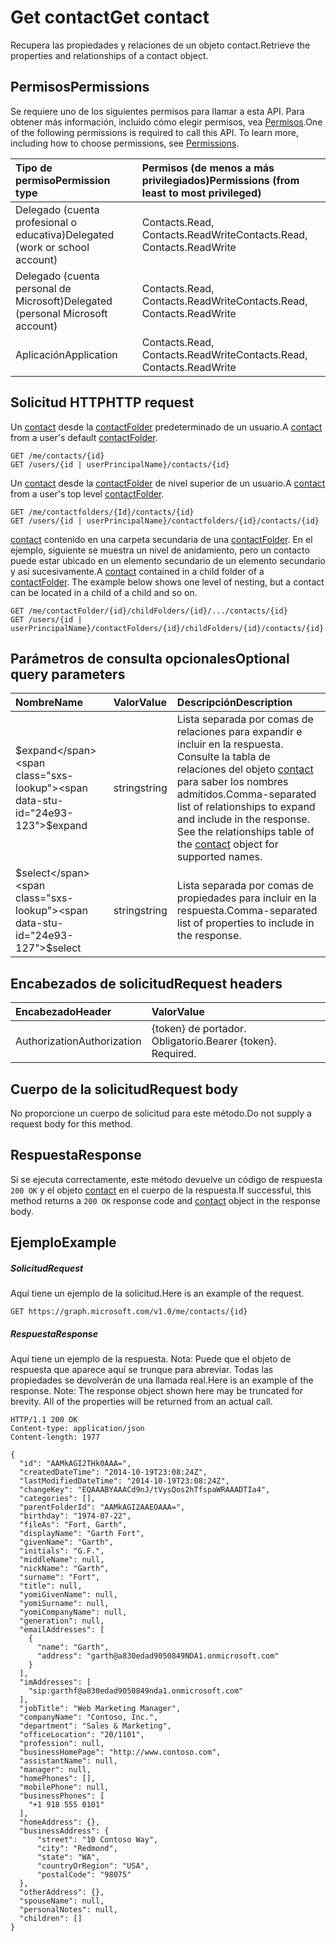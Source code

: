 # <a name="get-contact"></a><span data-ttu-id="24e93-101">Get contact</span><span class="sxs-lookup"><span data-stu-id="24e93-101">Get contact</span></span>

<span data-ttu-id="24e93-102">Recupera las propiedades y relaciones de un objeto contact.</span><span class="sxs-lookup"><span data-stu-id="24e93-102">Retrieve the properties and relationships of a contact object.</span></span>
## <a name="permissions"></a><span data-ttu-id="24e93-103">Permisos</span><span class="sxs-lookup"><span data-stu-id="24e93-103">Permissions</span></span>
<span data-ttu-id="24e93-p101">Se requiere uno de los siguientes permisos para llamar a esta API. Para obtener más información, incluido cómo elegir permisos, vea [Permisos](../../../concepts/permissions_reference.md).</span><span class="sxs-lookup"><span data-stu-id="24e93-p101">One of the following permissions is required to call this API. To learn more, including how to choose permissions, see [Permissions](../../../concepts/permissions_reference.md).</span></span>

|<span data-ttu-id="24e93-106">Tipo de permiso</span><span class="sxs-lookup"><span data-stu-id="24e93-106">Permission type</span></span>      | <span data-ttu-id="24e93-107">Permisos (de menos a más privilegiados)</span><span class="sxs-lookup"><span data-stu-id="24e93-107">Permissions (from least to most privileged)</span></span>              |
|:--------------------|:---------------------------------------------------------|
|<span data-ttu-id="24e93-108">Delegado (cuenta profesional o educativa)</span><span class="sxs-lookup"><span data-stu-id="24e93-108">Delegated (work or school account)</span></span> | <span data-ttu-id="24e93-109">Contacts.Read, Contacts.ReadWrite</span><span class="sxs-lookup"><span data-stu-id="24e93-109">Contacts.Read, Contacts.ReadWrite</span></span>    |
|<span data-ttu-id="24e93-110">Delegado (cuenta personal de Microsoft)</span><span class="sxs-lookup"><span data-stu-id="24e93-110">Delegated (personal Microsoft account)</span></span> | <span data-ttu-id="24e93-111">Contacts.Read, Contacts.ReadWrite</span><span class="sxs-lookup"><span data-stu-id="24e93-111">Contacts.Read, Contacts.ReadWrite</span></span>    |
|<span data-ttu-id="24e93-112">Aplicación</span><span class="sxs-lookup"><span data-stu-id="24e93-112">Application</span></span> | <span data-ttu-id="24e93-113">Contacts.Read, Contacts.ReadWrite</span><span class="sxs-lookup"><span data-stu-id="24e93-113">Contacts.Read, Contacts.ReadWrite</span></span> |

## <a name="http-request"></a><span data-ttu-id="24e93-114">Solicitud HTTP</span><span class="sxs-lookup"><span data-stu-id="24e93-114">HTTP request</span></span>
<!-- { "blockType": "ignored" } -->
<span data-ttu-id="24e93-115">Un [contact](../resources/contact.md) desde la [contactFolder](../resources/contactfolder.md) predeterminado de un usuario.</span><span class="sxs-lookup"><span data-stu-id="24e93-115">A [contact](../resources/contact.md) from a user's default [contactFolder](../resources/contactfolder.md).</span></span>
```http
GET /me/contacts/{id}
GET /users/{id | userPrincipalName}/contacts/{id}
```
<span data-ttu-id="24e93-116">Un [contact](../resources/contact.md) desde la [contactFolder](../resources/contactfolder.md) de nivel superior de un usuario.</span><span class="sxs-lookup"><span data-stu-id="24e93-116">A [contact](../resources/contact.md) from a user's top level [contactFolder](../resources/contactfolder.md).</span></span>
```http
GET /me/contactfolders/{Id}/contacts/{id}
GET /users/{id | userPrincipalName}/contactfolders/{id}/contacts/{id}
```
<span data-ttu-id="24e93-p102">[contact](../resources/contact.md) contenido en una carpeta secundaria de una [contactFolder](../resources/mailfolder.md). En el ejemplo, siguiente se muestra un nivel de anidamiento, pero un contacto puede estar ubicado en un elemento secundario de un elemento secundario y así sucesivamente.</span><span class="sxs-lookup"><span data-stu-id="24e93-p102">A [contact](../resources/contact.md) contained in a child folder of a [contactFolder](../resources/mailfolder.md). The example below shows one level of nesting, but a contact can be located in a child of a child and so on.</span></span>
```http
GET /me/contactFolder/{id}/childFolders/{id}/.../contacts/{id}
GET /users/{id | userPrincipalName}/contactFolders/{id}/childFolders/{id}/contacts/{id}
```
## <a name="optional-query-parameters"></a><span data-ttu-id="24e93-119">Parámetros de consulta opcionales</span><span class="sxs-lookup"><span data-stu-id="24e93-119">Optional query parameters</span></span>
|<span data-ttu-id="24e93-120">Nombre</span><span class="sxs-lookup"><span data-stu-id="24e93-120">Name</span></span>|<span data-ttu-id="24e93-121">Valor</span><span class="sxs-lookup"><span data-stu-id="24e93-121">Value</span></span>|<span data-ttu-id="24e93-122">Descripción</span><span class="sxs-lookup"><span data-stu-id="24e93-122">Description</span></span>|
|:---------------|:--------|:-------|
|<span data-ttu-id="24e93-123">$expand</span><span class="sxs-lookup"><span data-stu-id="24e93-123">$expand</span></span>|<span data-ttu-id="24e93-124">string</span><span class="sxs-lookup"><span data-stu-id="24e93-124">string</span></span>|<span data-ttu-id="24e93-p103">Lista separada por comas de relaciones para expandir e incluir en la respuesta. Consulte la tabla de relaciones del objeto [contact](../resources/contact.md) para saber los nombres admitidos.</span><span class="sxs-lookup"><span data-stu-id="24e93-p103">Comma-separated list of relationships to expand and include in the response. See the relationships table of the [contact](../resources/contact.md) object for supported names.</span></span> |
|<span data-ttu-id="24e93-127">$select</span><span class="sxs-lookup"><span data-stu-id="24e93-127">$select</span></span>|<span data-ttu-id="24e93-128">string</span><span class="sxs-lookup"><span data-stu-id="24e93-128">string</span></span>|<span data-ttu-id="24e93-129">Lista separada por comas de propiedades para incluir en la respuesta.</span><span class="sxs-lookup"><span data-stu-id="24e93-129">Comma-separated list of properties to include in the response.</span></span>|

## <a name="request-headers"></a><span data-ttu-id="24e93-130">Encabezados de solicitud</span><span class="sxs-lookup"><span data-stu-id="24e93-130">Request headers</span></span>
| <span data-ttu-id="24e93-131">Encabezado</span><span class="sxs-lookup"><span data-stu-id="24e93-131">Header</span></span>       | <span data-ttu-id="24e93-132">Valor</span><span class="sxs-lookup"><span data-stu-id="24e93-132">Value</span></span> |
|:---------------|:--------|
| <span data-ttu-id="24e93-133">Authorization</span><span class="sxs-lookup"><span data-stu-id="24e93-133">Authorization</span></span>  | <span data-ttu-id="24e93-p104">{token} de portador. Obligatorio.</span><span class="sxs-lookup"><span data-stu-id="24e93-p104">Bearer {token}. Required.</span></span>  |

## <a name="request-body"></a><span data-ttu-id="24e93-136">Cuerpo de la solicitud</span><span class="sxs-lookup"><span data-stu-id="24e93-136">Request body</span></span>
<span data-ttu-id="24e93-137">No proporcione un cuerpo de solicitud para este método.</span><span class="sxs-lookup"><span data-stu-id="24e93-137">Do not supply a request body for this method.</span></span>

## <a name="response"></a><span data-ttu-id="24e93-138">Respuesta</span><span class="sxs-lookup"><span data-stu-id="24e93-138">Response</span></span>

<span data-ttu-id="24e93-139">Si se ejecuta correctamente, este método devuelve un código de respuesta `200 OK` y el objeto [contact](../resources/contact.md) en el cuerpo de la respuesta.</span><span class="sxs-lookup"><span data-stu-id="24e93-139">If successful, this method returns a `200 OK` response code and [contact](../resources/contact.md) object in the response body.</span></span>
## <a name="example"></a><span data-ttu-id="24e93-140">Ejemplo</span><span class="sxs-lookup"><span data-stu-id="24e93-140">Example</span></span>
##### <a name="request"></a><span data-ttu-id="24e93-141">Solicitud</span><span class="sxs-lookup"><span data-stu-id="24e93-141">Request</span></span>
<span data-ttu-id="24e93-142">Aquí tiene un ejemplo de la solicitud.</span><span class="sxs-lookup"><span data-stu-id="24e93-142">Here is an example of the request.</span></span>
<!-- {
  "blockType": "request",
  "name": "get_contact"
}-->
```http
GET https://graph.microsoft.com/v1.0/me/contacts/{id}
```
##### <a name="response"></a><span data-ttu-id="24e93-143">Respuesta</span><span class="sxs-lookup"><span data-stu-id="24e93-143">Response</span></span>
<span data-ttu-id="24e93-p105">Aquí tiene un ejemplo de la respuesta. Nota: Puede que el objeto de respuesta que aparece aquí se trunque para abreviar. Todas las propiedades se devolverán de una llamada real.</span><span class="sxs-lookup"><span data-stu-id="24e93-p105">Here is an example of the response. Note: The response object shown here may be truncated for brevity. All of the properties will be returned from an actual call.</span></span>
<!-- {
  "blockType": "response",
  "truncated": true,
  "@odata.type": "microsoft.graph.contact"
} -->
```http
HTTP/1.1 200 OK
Content-type: application/json
Content-length: 1977

{
  "id": "AAMkAGI2THk0AAA=",
  "createdDateTime": "2014-10-19T23:08:24Z",
  "lastModifiedDateTime": "2014-10-19T23:08:24Z",
  "changeKey": "EQAAABYAAACd9nJ/tVysQos2hTfspaWRAAADTIa4",
  "categories": [],
  "parentFolderId": "AAMkAGI2AAEOAAA=",
  "birthday": "1974-07-22",
  "fileAs": "Fort, Garth",
  "displayName": "Garth Fort",
  "givenName": "Garth",
  "initials": "G.F.",
  "middleName": null,
  "nickName": "Garth",
  "surname": "Fort",
  "title": null,
  "yomiGivenName": null,
  "yomiSurname": null,
  "yomiCompanyName": null,
  "generation": null,
  "emailAddresses": [
    {
      "name": "Garth",
      "address": "garth@a830edad9050849NDA1.onmicrosoft.com"
    }
  ],
  "imAddresses": [
    "sip:garthf@a830edad9050849nda1.onmicrosoft.com"
  ],
  "jobTitle": "Web Marketing Manager",
  "companyName": "Contoso, Inc.",
  "department": "Sales & Marketing",
  "officeLocation": "20/1101",
  "profession": null,
  "businessHomePage": "http://www.contoso.com",
  "assistantName": null,
  "manager": null,
  "homePhones": [],
  "mobilePhone": null,
  "businessPhones": [
    "+1 918 555 0101"
  ],
  "homeAddress": {},
  "businessAddress": {
      "street": "10 Contoso Way",
      "city": "Redmond",
      "state": "WA",
      "countryOrRegion": "USA",
      "postalCode": "98075"  
  },
  "otherAddress": {},
  "spouseName": null,
  "personalNotes": null,
  "children": []
}
```

<!-- uuid: 8fcb5dbc-d5aa-4681-8e31-b001d5168d79
2015-10-25 14:57:30 UTC -->
<!-- {
  "type": "#page.annotation",
  "description": "Get contact",
  "keywords": "",
  "section": "documentation",
  "tocPath": ""
}-->
